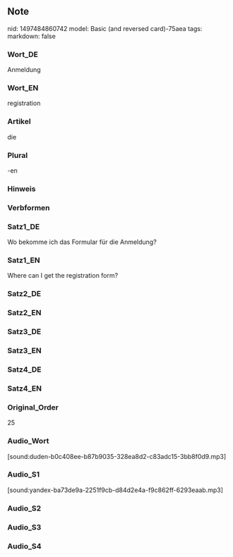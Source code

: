 ## Note
nid: 1497484860742
model: Basic (and reversed card)-75aea
tags: 
markdown: false

### Wort_DE
Anmeldung

### Wort_EN
registration

### Artikel
die

### Plural
-en

### Hinweis


### Verbformen


### Satz1_DE
Wo bekomme ich das Formular für die Anmeldung?

### Satz1_EN
Where can I get the registration form?

### Satz2_DE


### Satz2_EN


### Satz3_DE


### Satz3_EN


### Satz4_DE


### Satz4_EN


### Original_Order
25

### Audio_Wort
[sound:duden-b0c408ee-b87b9035-328ea8d2-c83adc15-3bb8f0d9.mp3]

### Audio_S1
[sound:yandex-ba73de9a-2251f9cb-d84d2e4a-f9c862ff-6293eaab.mp3]

### Audio_S2


### Audio_S3


### Audio_S4

